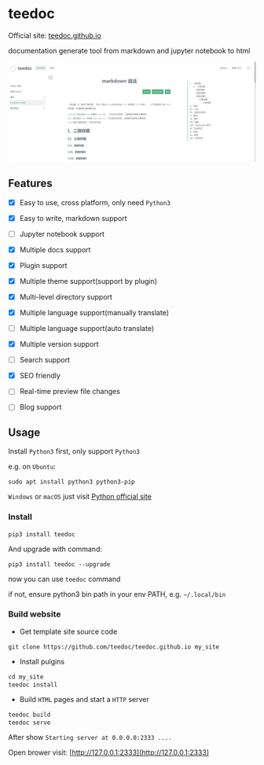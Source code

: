 teedoc
===========

Official site: [teedoc.github.io](https://teedoc.github.io/)

documentation generate tool from markdown and jupyter notebook to html

![](./assets/images/teedoc_screenshot_0.jpg)

## Features

- [x] Easy to use, cross platform, only need `Python3`
- [x] Easy to write, markdown support
- [ ] Jupyter notebook support
- [x] Multiple docs support
- [x] Plugin support
- [x] Multiple theme support(support by plugin)
- [x] Multi-level directory support
- [x] Multiple language support(manually translate)
- [ ] Multiple language support(auto translate)
- [x] Multiple version support
- [ ] Search support
- [x] SEO friendly
- [ ] Real-time preview file changes
- [ ] Blog support


## Usage

Install `Python3` first, only support `Python3`

e.g. on `Ubuntu`:
```
sudo apt install python3 python3-pip
```

`Windows` or `macOS` just visit [Python official site](https://www.python.org/downloads/)


### Install

```
pip3 install teedoc
```

And upgrade with command:
```
pip3 install teedoc --upgrade
```

now you can use `teedoc` command

if not, ensure python3 bin path in your env PATH,
e.g. `~/.local/bin`


### Build website

* Get template site source code

```
git clone https://github.com/teedoc/teedoc.github.io my_site
```

* Install pulgins

```
cd my_site
teedoc install
```

* Build `HTML` pages and start a `HTTP` server

```
teedoc build
teedoc serve
```

After show `Starting server at 0.0.0.0:2333 ....`

Open brower visit: [http://127.0.0.1:2333](http://127.0.0.1:2333)



